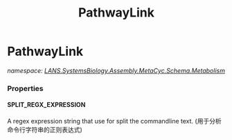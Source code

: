 ﻿---
title: PathwayLink
---

# PathwayLink
_namespace: [LANS.SystemsBiology.Assembly.MetaCyc.Schema.Metabolism](N-LANS.SystemsBiology.Assembly.MetaCyc.Schema.Metabolism.html)_






### Properties

#### SPLIT_REGX_EXPRESSION
A regex expression string that use for split the commandline text.
 (用于分析命令行字符串的正则表达式)

